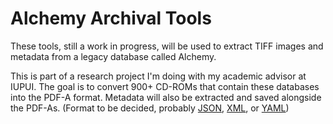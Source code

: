 # Alchemy Archival Tools

These tools, still a work in progress, will be used to extract TIFF images and metadata from a legacy database called Alchemy.

This is part of a research project I'm doing with my academic advisor at IUPUI. The goal is to convert 900+ CD-ROMs that contain these databases into the PDF-A format. Metadata will also be extracted and saved alongside the PDF-As. (Format to be decided, probably [JSON](https://en.wikipedia.org/wiki/JSON), [XML](https://en.wikipedia.org/wiki/XML), or [YAML](https://en.wikipedia.org/wiki/YAML))
